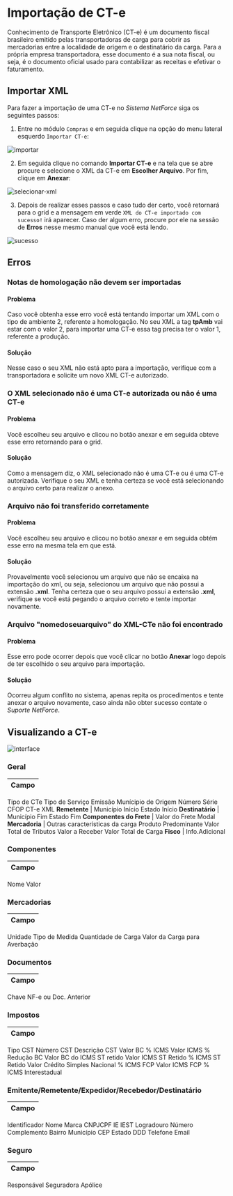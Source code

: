 # Importação de CT-e

Conhecimento de Transporte Eletrônico (CT-e) é um documento fiscal brasileiro emitido pelas transportadoras de carga para 
cobrir as mercadorias entre a localidade de origem e o destinatário da carga. Para a própria empresa transportadora, esse documento 
é a sua nota fiscal, ou seja, é o documento oficial usado para contabilizar as receitas e efetivar o faturamento.


## Importar XML

Para fazer a importação de uma CT-e no *Sistema NetForce* siga os seguintes passos:

1. Entre no módulo ```Compras``` e em seguida clique na opção do menu lateral esquerdo ```Importar CT-e```:

![importar](https://raw.githubusercontent.com/netforcews/docs-erp/master/compras/imgs/importar.png)

2. Em seguida clique no comando **Importar CT-e** e na tela que se abre procure e selecione o XML da CT-e em **Escolher Arquivo**. Por fim,
clique em **Anexar**:

![selecionar-xml](https://raw.githubusercontent.com/netforcews/docs-erp/master/compras/imgs/selecionar-xml.png)

3. Depois de realizar esses passos e caso tudo der certo, você retornará para o grid e a mensagem 
em verde ```XML do CT-e importado com sucesso!``` irá aparecer.
Caso der algum erro, procure por ele na sessão de **Erros** nesse mesmo manual que você está lendo.

![sucesso](https://raw.githubusercontent.com/netforcews/docs-erp/master/compras/imgs/sucesso.png)

## Erros

### Notas de homologação não devem ser importadas

#### Problema
Caso você obtenha esse erro você está tentando importar um XML com o tipo de ambiente 2, referente a homologação.
No seu XML a tag **tpAmb** vai estar com o valor 2, para importar uma CT-e essa tag precisa ter o valor 1, referente a produção.

#### Solução
Nesse caso o seu XML não está apto para a importação, verifique com a transportadora e solicite um novo XML CT-e autorizado.

### O XML selecionado não é uma CT-e autorizada ou não é uma CT-e

#### Problema
Você escolheu seu arquivo e clicou no botão anexar e em seguida obteve esse erro retornando para o grid.

#### Solução
Como a mensagem diz, o XML selecionado não é uma CT-e ou é uma CT-e autorizada. Verifique o seu XML e tenha certeza se você está
selecionando o arquivo certo para realizar o anexo.

### Arquivo não foi transferido corretamente 

#### Problema
Você escolheu seu arquivo e clicou no botão anexar e em seguida obtém esse erro na mesma tela em que está.

#### Solução
Provavelmente você selecionou um arquivo que não se encaixa na importação do xml, ou seja, selecionou um arquivo que não possui
a extensão **.xml**. Tenha certeza que o seu arquivo possui a extensão **.xml**, verifique se você está pegando o arquivo correto e 
tente importar novamente.

### Arquivo "nomedoseuarquivo" do XML-CTe não foi encontrado

#### Problema
Esse erro pode ocorrer depois que você clicar no botão **Anexar** logo depois de ter escolhido o seu arquivo para importação.

#### Solução
Ocorreu algum conflito no sistema, apenas repita os procedimentos e tente anexar o arquivo novamente, caso ainda não obter sucesso contate o *Suporte NetForce*.

## Visualizando a CT-e

![interface](https://raw.githubusercontent.com/netforcews/docs-erp/master/compras/imgs/interface.png)

### Geral

**Campo** |
------|
Tipo de CTe
Tipo de Serviço
Emissão
Munícipio de Origem
Número
Série
CFOP
CT-e XML
**Remetente** |
Município Início
Estado Início
**Destinatário** |
Município Fim
Estado Fim
**Componentes do Frete** |
Valor do Frete
Modal
**Mercadoria** |
Outras características da carga
Produto Predominante
Valor Total de Tributos
Valor a Receber
Valor Total de Carga
**Fisco** |
Info.Adicional

### Componentes

**Campo** |
------|
Nome
Valor

### Mercadorias

**Campo** |
------|
Unidade
Tipo de Medida
Quantidade de Carga
Valor da Carga para Averbação

### Documentos

**Campo** |
------|
Chave
NF-e ou Doc. Anterior

### Impostos

**Campo** |
------|
Tipo CST
Número CST
Descrição CST
Valor BC
% ICMS
Valor ICMS
% Redução BC
Valor BC do ICMS ST retido
Valor ICMS ST Retido
% ICMS ST Retido
Valor Crédito
Simples Nacional
% ICMS FCP
Valor ICMS FCP
% ICMS Interestadual

### Emitente/Remetente/Expedidor/Recebedor/Destinatário

**Campo** |
------|
Identificador
Nome
Marca
CNPJCPF
IE
IEST
Logradouro
Número
Complemento
Bairro
Município
CEP
Estado
DDD
Telefone
Email

### Seguro

**Campo** |
------|
Responsável
Seguradora
Apólice
